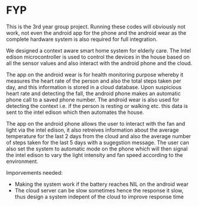 # FYP

This is the 3rd year group project. Running these codes will obviously not work, not even the android app for the phone and the android wear as the
complete hardware system is also required for full integration.

We designed a context aware smart home system for elderly care. The Intel edison microcontroller is used to control the devices in the house based on all the sensor values
and also interact with the android phone and the cloud.

The app on the android wear is for health monitoring purpose whereby it measures the heart rate of the person and also the total steps taken per day, and this information
is stored in a cloud database. Upon suspicious heart rate and detecting the fall, the android phone makes an automatic phone call to a saved phone number. The android wear is
also used for detecting the context i.e. if the person is resting or walking etc. this data is sent to the intel edison which then automates the house. 

The app on the android phone allows the user to interact with the fan and light via the intel edison, it also retreives information about the average temperature
for the last 2 days from the cloud and also the average number of steps taken for the last 5 days with a sugegstion message. The user can also set the system to
automatic mode on the phone which will then signal the intel edison to vary the light intensity and fan speed according to the environment.

Imporvements needed:
- Making the system work if the battery reaches NIL on the android wear
- The cloud server can be slow sometimes hence the response it slow, thus design a system indepent of the cloud to improve response time
